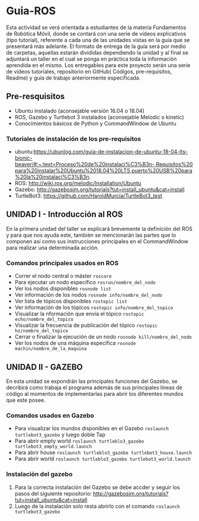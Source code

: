 # Guia-ROS
Esta actividad se verá orientada a estudiantes de la materia Fundamentos de Robótica Móvil, donde se contará con una serie de vídeos explicativos (tipo tutorial), referente a cada una de las unidades vistas en la guía que se presentará más adelante. El formato de entrega de la guía será por medio de carpetas, aquellas estarán divididas dependiendo la unidad y al final se adjuntará un taller en el cual se ponga en práctica toda la información aprendida en el mismo. Los entregables para este proyecto serán una serie de vídeos tutoriales, repositorio en GitHub( Códigos, pre-requisitos, Readme) y guía de trabajo anteriormente especificada.

## Pre-resquisitos
- Ubuntu instalado (aconsejable versión 16.04 o 18.04)
- ROS, Gazebo y Turtlebot 3 instalados (aconsejable Melodic o kinetic)
- Conocimientos básicos de Python y CommandWindow de Ubuntu

### Tutoriales de instalación de los pre-requisitos
- ubuntu:https://ubunlog.com/guia-de-instalacion-de-ubuntu-18-04-lts-bionic-beaver/#:~:text=Proceso%20de%20instalaci%C3%B3n-,Requisitos%20para%20instalar%20Ubuntu%2018.04%20LTS,puerto%20USB%20para%20la%20instalaci%C3%B3n.
- ROS: http://wiki.ros.org/melodic/Installation/Ubuntu
- Gazebo: http://gazebosim.org/tutorials?tut=install_ubuntu&cat=install
- TurtleBot3: https://github.com/HaroldMurcia/TurtleBot3_test

## UNIDAD I - Introducción al ROS
En la primera unidad del taller se explicará brevemente la definición del ROS y para que nos ayuda este, también se mencionarán las partes que lo componen así como sus instrucciones principales en el CommandWindow para realizar una determinada acción.
### Comandos principales usados en ROS
- Correr el nodo central o máster `roscore`
- Para ejecutar un nodo específico `rosrun/nombre_del_nodo`
- Ver los nodos disponibles `rosnode list`
- Ver información de los nodos `rosnode info/nombre_del_nodo`
- Ver lista de tópicos disponibles `rostopic list`
- Ver información de los tópicos `rostopic info/nombre_del_topico`
- Visualizar la nformación que envía el tópico `rostopic echo/nombre_del_topico`
- Visualizar la frecuencia de publicación del tópico `rostopic hz/nombre_del_topico`
- Cerrar o finalizar la ejecución de un nodo `rosnode kill/nombre_del_nodo`
- Ver los nodos de una máquina específica `rosnode machin/nombre_de_la_maquina`

## UNIDAD II - GAZEBO
En esta unidad se expondrán las principales funciones del Gazebo, se decribirá como trabaja el programa además de sus principales líneas de código al momentos de implementarlas para abrir los diferentes mundos que este posee.
### Comandos usados en Gazebo
- Para visualizar los mundos disponibles en el Gazebo `roslaunch turtlebot3_gazebo` y luego doble Tap
- Para abrir empty world `roslaunch turtleblo3_gazebo turtlebot3_empty_world.launch`
- Para abrir house `roslaunch turtleblo3_gazebo turtlebot3_house.launch`
- Para abrir world `roslaunch turtleblo3_gazebo turtlebot3_world.launch`
### Instalación del gazebo
1. Para la correcta instalación del Gazebo se debe accder y seguir los pasos del siguiente repositorio: http://gazebosim.org/tutorials?tut=install_ubuntu&cat=install
2. Luego de la instalación solo resta abrirlo con el comando `roslaunch turtlebot3_gazebo`
